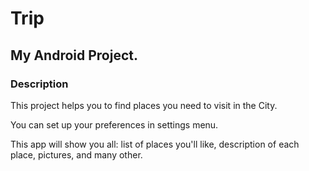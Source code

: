 # Trip

<h2>My Android Project.</h2>

<h3>Description</h3>

This project helps you to find places you need to visit in the City.

You can set up your preferences in settings menu.

This app will show you all: list of places you'll like, description of each place,  pictures, and many other.


